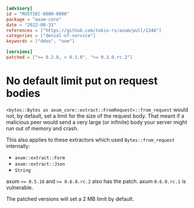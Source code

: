```toml
[advisory]
id = "RUSTSEC-0000-0000"
package = "axum-core"
date = "2022-08-31"
references = ["https://github.com/tokio-rs/axum/pull/1346"]
categories = ["denial-of-service"]
keywords = ["ddos", "oom"]

[versions]
patched = [">= 0.2.8, < 0.3.0", ">= 0.3.0.rc.2"]
```

# No default limit put on request bodies

`<bytes::Bytes as axum_core::extract::FromRequest>::from_request` would not, by
default, set a limit for the size of the request body. That meant if a malicious
peer would send a very large (or infinite) body your server might run out of
memory and crash.

This also applies to these extractors which used `Bytes::from_request`
internally:
- `axum::extract::Form`
- `axum::extract::Json`
- `String`

axum `>= 0.5.16` and `>= 0.6.0.rc.2` also has the patch. axum `0.6.0.rc.1` is
vulnerable.

The patched versions will set a 2 MB limit by default.
